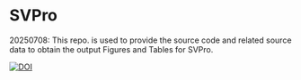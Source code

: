 # SVPro
20250708: This repo. is used to provide the source code and related source data to obtain the output Figures and Tables for SVPro.

[![DOI](https://zenodo.org/badge/DOI/10.5281/zenodo.15848282.svg)](https://doi.org/10.5281/zenodo.15848282)
